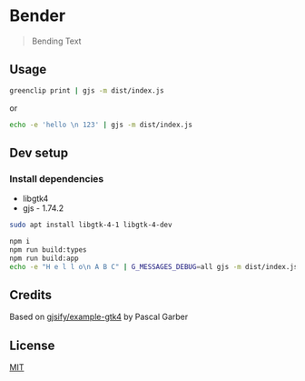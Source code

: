 # Bender

> Bending Text

## Usage

```sh
greenclip print | gjs -m dist/index.js
```

or 

```sh
echo -e 'hello \n 123' | gjs -m dist/index.js
```

## Dev setup

### Install dependencies

* libgtk4
* gjs - 1.74.2

```sh
sudo apt install libgtk-4-1 libgtk-4-dev
```

```sh
npm i
npm run build:types
npm run build:app
echo -e "H e l l o\n A B C" | G_MESSAGES_DEBUG=all gjs -m dist/index.js
```

## Credits

Based on [gjsify/example-gtk4](https://github.com/gjsify/example-gtk4) by Pascal Garber

## License

[MIT](/LICENSE)

